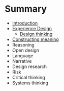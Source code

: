 # Summary

* [Introduction](README.md)
* [Experience Design](topics/experience_design.md)
  * [Design thinking](topics/design_thinking.md)
* [Constructing meaning](topics/constructing_meaning.md)
* Reasoning
* Open design
* Language
* Narrative
* Design research
* Risk
* Critical thinking
* Systems thinking

